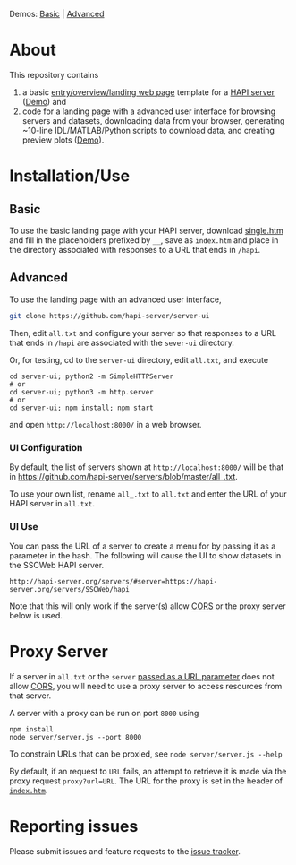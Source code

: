 Demos: [Basic](https://hapi-server.org/servers/TestData2.0/hapi) | [Advanced](http://hapi-server.org/servers)

# About

This repository contains

1. a basic [entry/overview/landing web page](https://github.com/hapi-server/data-specification/blob/master/hapi-dev/HAPI-data-access-spec-dev.md) template for a [HAPI server](http://hapi-server.org/) ([Demo](https://hapi-server.org/servers/TestData2.0/hapi)) and
2. code for a landing page with a advanced user interface for browsing servers and datasets, downloading data from your browser, generating \~10-line IDL/MATLAB/Python scripts to download data, and creating preview plots ([Demo](http://hapi-server.org/servers)).

# Installation/Use

## Basic

To use the basic landing page with your HAPI server, download [single.htm](https://raw.githubusercontent.com/hapi-server/server-ui/master/single.htm) and fill in the placeholders prefixed by `__`, save as `index.htm` and place in the directory associated with responses to a URL that ends in `/hapi`.

## Advanced

To use the landing page with an advanced user interface,

```bash
git clone https://github.com/hapi-server/server-ui
```

Then, edit `all.txt` and configure your server so that responses to a URL that ends in `/hapi` are associated with the `sever-ui` directory.

Or, for testing, cd to the `server-ui` directory, edit `all.txt`, and execute

```
cd server-ui; python2 -m SimpleHTTPServer
# or
cd server-ui; python3 -m http.server
# or
cd server-ui; npm install; npm start
```

and open `http://localhost:8000/` in a web browser.

### UI Configuration

By default, the list of servers shown at `http://localhost:8000/` will be that in https://github.com/hapi-server/servers/blob/master/all_.txt.

To use your own list, rename `all_.txt` to `all.txt` and enter the URL of your HAPI server in `all.txt`.

### UI Use

You can pass the URL of a server to create a menu for by passing it as a parameter in the hash. The following will cause the UI to show datasets in the SSCWeb HAPI server.

`http://hapi-server.org/servers/#server=https://hapi-server.org/servers/SSCWeb/hapi`

Note that this will only work if the server(s) allow [CORS](https://github.com/hapi-server/data-specification/blob/master/hapi-dev/HAPI-data-access-spec-dev.md#5-cross-origin-resource-sharing) or the proxy server below is used.

# Proxy Server

If a server in `all.txt` or the `server` [passed as a URL parameter](ui-use) does not allow [CORS](https://github.com/hapi-server/data-specification/blob/master/hapi-dev/HAPI-data-access-spec-dev.md#5-cross-origin-resource-sharing), you will need to use a proxy server to access resources from that server.

A server with a proxy can be run on port `8000` using

```
npm install
node server/server.js --port 8000
```

To constrain URLs that can be proxied, see `node server/server.js --help`

By default, if an request to `URL` fails, an attempt to retrieve it is made via the proxy request `proxy?url=URL`. The URL for the proxy is set in the header of [`index.htm`](https://github.com/hapi-server/server-ui/blob/master/index.htm).

# Reporting issues

Please submit issues and feature requests to the [issue tracker](https://github.com/hapi-server/server-ui/issues).
